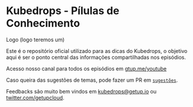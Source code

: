 # Kubedrops - Pílulas de Conhecimento

Logo (logo teremos um)

Este é o repositório oficial utilizado para as dicas do Kubedrops, o objetivo aqui é ser o ponto central das informações compartilhadas nos episódios.

Acesso nosso canal para todos os episódios em [gtup.me/youtube](http://gtup.me/youtube "gtup.me/youtube")

Caso queira das sugestões de temas, pode fazer um PR em [`sugestões`](https://github.com/getupcloud/kubedrops/blob/main/sugestoes.md "`sugestões`").

Feedbacks são muito bem vindos em kubedrops@getup.io ou [twitter.com/getupcloud](https://twitter.com/getupcloud "twitter.com/getupcloud").
